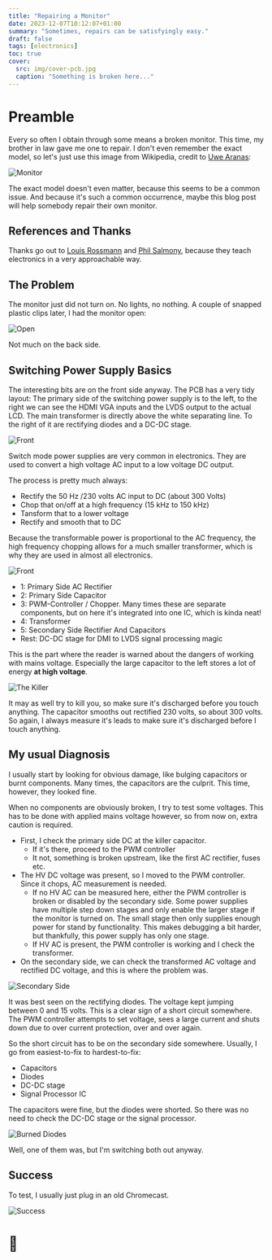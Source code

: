 ```yaml
---
title: "Repairing a Monitor"
date: 2023-12-07T10:12:07+01:00
summary: "Sometimes, repairs can be satisfyingly easy."
draft: false
tags: [electronics]
toc: true
cover:
  src: img/cover-pcb.jpg
  caption: "Something is broken here..."
---
```


# Preamble

Every so often I obtain through some means a broken monitor. This time, my brother in law gave me one to repair. I don't even remember the exact model, so let's just use this image from Wikipedia, credit to [Uwe Aranas](https://en.wikipedia.org/wiki/File:Monitor-Eizo-CG277-BK-27inches-01.jpg):

![Monitor](https://upload.wikimedia.org/wikipedia/commons/b/b1/Monitor-Eizo-CG277-BK-27inches-01.jpg)

The exact model doesn't even matter, because this seems to be a common issue. And because it's such a common occurrence, maybe this blog post will help somebody repair their own monitor.

## References and Thanks

Thanks go out to [Louis Rossmann](https://www.youtube.com/channel/UCl2mFZoRqjw_ELax4Yisf6w) and [Phil Salmony](https://www.youtube.com/@PhilsLab), because they teach electronics in a very approachable way.

## The Problem

The monitor just did not turn on. No lights, no nothing. A couple of snapped plastic clips later, I had the monitor open:

![Open](img/case.jpg)

Not much on the back side.

## Switching Power Supply Basics

The interesting bits are on the front side anyway. The PCB has a very tidy layout: The primary side of the switching power supply is to the left, to the right we can see the HDMI VGA inputs and the LVDS output to the actual LCD. The main transformer is directly above the white separating line. To the right of it are rectifying diodes and a DC-DC stage.

![Front](img/main-pcb.jpg)

Switch mode power supplies are very common in electronics. They are used to convert a high voltage AC input to a low voltage DC output.

The process is pretty much always:

- Rectify the 50 Hz /230 volts AC input to DC (about 300 Volts)
- Chop that on/off at a high frequency (15 kHz to 150 kHz)
- Tansform that to a lower voltage
- Rectify and smooth that to DC

Because the transformable power is proportional to the AC frequency, the high frequency chopping allows for a much smaller transformer, which is why they are used in almost all electronics.

![Front](img/main-pcb-rects.jpg)

- 1: Primary Side AC Rectifier
- 2: Primary Side Capacitor
- 3: PWM-Controller / Chopper. Many times these are separate components, but on here it's integrated into one IC, which is kinda neat!
- 4: Transformer
- 5: Secondary Side Rectifier And Capacitors
- Rest: DC-DC stage for DMI to LVDS signal processing magic

This is the part where the reader is warned about the dangers of working with mains voltage. Especially the large capacitor to the left stores a lot of energy **at high voltage**.

![The Killer](img/primary-capacitor.jpg)

It may as well try to kill you, so make sure it's discharged before you touch anything. The capacitor smooths out rectified 230 volts, so about 300 volts. So again, I always measure it's leads to make sure it's discharged before I touch anything.

## My usual Diagnosis

I usually start by looking for obvious damage, like bulging capacitors or burnt components. Many times, the capacitors are the culprit. This time, however, they looked fine.

When no components are obviously broken, I try to test some voltages. This has to be done with applied mains voltage however, so from now on, extra caution is required.

- First, I check the primary side DC at the killer capacitor.
  - If it's there, proceed to the PWM controller
  - It not, something is broken upstream, like the first AC rectifier, fuses etc.
- The HV DC voltage was present, so I moved to the PWM controller. Since it chops, AC measurement is needed.
  - If no HV AC can be measured here, either the PWM controller is broken or disabled by the secondary side. Some power supplies have multiple step down stages and only enable the larger stage if the monitor is turned on. The small stage then only supplies enough power for stand by functionality. This makes debugging a bit harder, but thankfully, this power supply has only one stage.
  - If HV AC is present, the PWM controller is working and I check the transformer.
- On the secondary side, we can check the transformed AC voltage and rectified DC voltage, and this is where the problem was.

![Secondary Side](img/recitfier.jpg)

It was best seen on the rectifying diodes. The voltage kept jumping between 0 and 15 volts. This is a clear sign of a short circuit somewhere. The PWM controller attempts to set voltage, sees a large current and shuts down due to over current protection, over and over again.

So the short circuit has to be on the secondary side somewhere. Usually, I go from easiest-to-fix to hardest-to-fix:

- Capacitors
- Diodes
- DC-DC stage
- Signal Processor IC

The capacitors were fine, but the diodes were shorted. So there was no need to check the DC-DC stage or the signal processor.

![Burned Diodes](img/diodes.jpg)

Well, one of them was, but I'm switching both out anyway.

## Success

To test, I usually just plug in an old Chromecast.

![Success](img/success.jpg)

# 🎉
